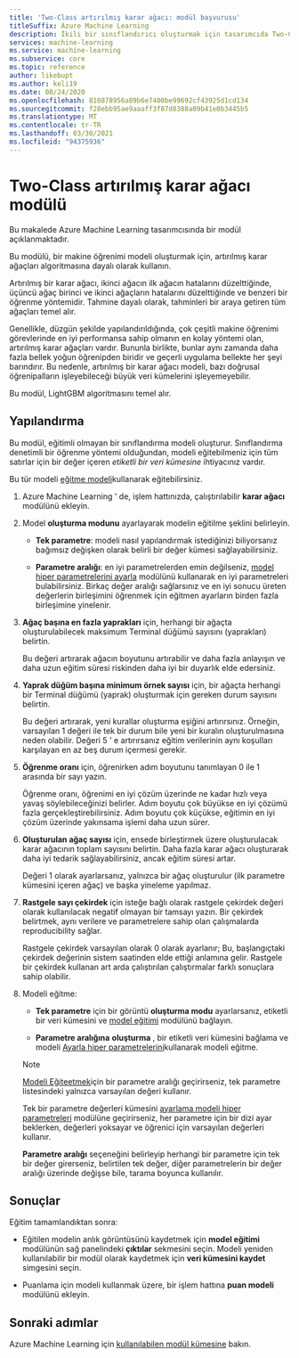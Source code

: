 ```yaml
---
title: 'Two-Class artırılmış karar ağacı: modül başvurusu'
titleSuffix: Azure Machine Learning
description: İkili bir sınıflandırıcı oluşturmak için tasarımcıda Two-Class artırılmış karar ağacı modülünü nasıl kullanacağınızı öğrenin.
services: machine-learning
ms.service: machine-learning
ms.subservice: core
ms.topic: reference
author: likebupt
ms.author: keli19
ms.date: 08/24/2020
ms.openlocfilehash: 810878956a89b6e7400be99692cf43925d1cd134
ms.sourcegitcommit: f28ebb95ae9aaaff3f87d8388a09b41e0b3445b5
ms.translationtype: MT
ms.contentlocale: tr-TR
ms.lasthandoff: 03/30/2021
ms.locfileid: "94375936"
---
```

# <a name="two-class-boosted-decision-tree-module"></a>Two-Class artırılmış karar ağacı modülü

Bu makalede Azure Machine Learning tasarımcısında bir modül açıklanmaktadır.

Bu modülü, bir makine öğrenimi modeli oluşturmak için, artırılmış karar ağaçları algoritmasına dayalı olarak kullanın. 

Artırılmış bir karar ağacı, ikinci ağacın ilk ağacın hatalarını düzelttiğinde, üçüncü ağaç birinci ve ikinci ağaçların hatalarını düzelttiğinde ve benzeri bir öğrenme yöntemidir. Tahmine dayalı olarak, tahminleri bir araya getiren tüm ağaçları temel alır.
  
Genellikle, düzgün şekilde yapılandırıldığında, çok çeşitli makine öğrenimi görevlerinde en iyi performansa sahip olmanın en kolay yöntemi olan, artırılmış karar ağaçları vardır. Bununla birlikte, bunlar aynı zamanda daha fazla bellek yoğun öğrenipden biridir ve geçerli uygulama bellekte her şeyi barındırır. Bu nedenle, artırılmış bir karar ağacı modeli, bazı doğrusal öğrenipalların işleyebileceği büyük veri kümelerini işleyemeyebilir.

Bu modül, LightGBM algoritmasını temel alır.

## <a name="how-to-configure"></a>Yapılandırma

Bu modül, eğitimli olmayan bir sınıflandırma modeli oluşturur. Sınıflandırma denetimli bir öğrenme yöntemi olduğundan, modeli eğitebilmeniz için tüm satırlar için bir değer içeren *etiketli bir veri kümesine* ihtiyacınız vardır.

Bu tür modeli [eğitme modeli](././train-model.md)kullanarak eğitebilirsiniz. 

1.  Azure Machine Learning ' de, işlem hattınızda, çalıştırılabilir **karar ağacı** modülünü ekleyin.
  
2.  Model **oluşturma modunu** ayarlayarak modelin eğitilme şeklini belirleyin.
  
    + **Tek parametre**: modeli nasıl yapılandırmak istediğinizi biliyorsanız bağımsız değişken olarak belirli bir değer kümesi sağlayabilirsiniz.
  
    + **Parametre aralığı**: en iyi parametrelerden emin değilseniz, [model hiper parametrelerini ayarla](tune-model-hyperparameters.md) modülünü kullanarak en iyi parametreleri bulabilirsiniz. Birkaç değer aralığı sağlarsınız ve en iyi sonucu üreten değerlerin birleşimini öğrenmek için eğitmen ayarların birden fazla birleşimine yinelenir.
  
3.  **Ağaç başına en fazla yaprakları** için, herhangi bir ağaçta oluşturulabilecek maksimum Terminal düğümü sayısını (yaprakları) belirtin.
  
     Bu değeri artırarak ağacın boyutunu artırabilir ve daha fazla anlayışın ve daha uzun eğitim süresi riskinden daha iyi bir duyarlık elde edersiniz.
  
4.  **Yaprak düğüm başına minimum örnek sayısı** için, bir ağaçta herhangi bir Terminal düğümü (yaprak) oluşturmak için gereken durum sayısını belirtin.  
  
     Bu değeri artırarak, yeni kurallar oluşturma eşiğini artırırsınız. Örneğin, varsayılan 1 değeri ile tek bir durum bile yeni bir kuralın oluşturulmasına neden olabilir. Değeri 5 ' e artırırsanız eğitim verilerinin aynı koşulları karşılayan en az beş durum içermesi gerekir.
  
5.  **Öğrenme oranı** için, öğrenirken adım boyutunu tanımlayan 0 ile 1 arasında bir sayı yazın.  
  
     Öğrenme oranı, öğrenimi en iyi çözüm üzerinde ne kadar hızlı veya yavaş söylebileceğinizi belirler. Adım boyutu çok büyükse en iyi çözümü fazla gerçekleştirebilirsiniz. Adım boyutu çok küçükse, eğitimin en iyi çözüm üzerinde yakınsama işlemi daha uzun sürer.
  
6.  **Oluşturulan ağaç sayısı** için, ensede birleştirmek üzere oluşturulacak karar ağacının toplam sayısını belirtin. Daha fazla karar ağacı oluşturarak daha iyi tedarik sağlayabilirsiniz, ancak eğitim süresi artar.
  
     Değeri 1 olarak ayarlarsanız, yalnızca bir ağaç oluşturulur (ilk parametre kümesini içeren ağaç) ve başka yineleme yapılmaz.
  
7.  **Rastgele sayı çekirdek** için isteğe bağlı olarak rastgele çekirdek değeri olarak kullanılacak negatif olmayan bir tamsayı yazın. Bir çekirdek belirtmek, aynı verilere ve parametrelere sahip olan çalışmalarda reproducibility sağlar.  
  
     Rastgele çekirdek varsayılan olarak 0 olarak ayarlanır; Bu, başlangıçtaki çekirdek değerinin sistem saatinden elde ettiği anlamına gelir.  Rastgele bir çekirdek kullanan art arda çalıştırılan çalıştırmalar farklı sonuçlara sahip olabilir.
  

9. Modeli eğitme:

    + **Tek parametre** için bir görüntü **oluşturma modu** ayarlarsanız, etiketli bir veri kümesini ve [model eğitimi](train-model.md) modülünü bağlayın.  
  
    + **Parametre aralığına** **oluşturma** , bir etiketli veri kümesini bağlama ve modeli [Ayarla hiper parametrelerini](tune-model-hyperparameters.md)kullanarak modeli eğitme.  
  
    > [!NOTE]
    > 
    > [Modeli Eğiteetmek](train-model.md)için bir parametre aralığı geçirirseniz, tek parametre listesindeki yalnızca varsayılan değeri kullanır.  
    > 
    > Tek bir parametre değerleri kümesini [ayarlama modeli hiper parametreleri](tune-model-hyperparameters.md) modülüne geçirirseniz, her parametre için bir dizi ayar beklerken, değerleri yoksayar ve öğrenici için varsayılan değerleri kullanır.  
    > 
    > **Parametre aralığı** seçeneğini belirleyip herhangi bir parametre için tek bir değer girerseniz, belirtilen tek değer, diğer parametrelerin bir değer aralığı üzerinde değişse bile, tarama boyunca kullanılır.  
   
## <a name="results"></a>Sonuçlar

Eğitim tamamlandıktan sonra:

+ Eğitilen modelin anlık görüntüsünü kaydetmek için **model eğitimi** modülünün sağ panelindeki **çıktılar** sekmesini seçin. Modeli yeniden kullanılabilir bir modül olarak kaydetmek için **veri kümesini kaydet** simgesini seçin.

+ Puanlama için modeli kullanmak üzere, bir işlem hattına **puan modeli** modülünü ekleyin.

## <a name="next-steps"></a>Sonraki adımlar

Azure Machine Learning için [kullanılabilen modül kümesine](module-reference.md) bakın. 